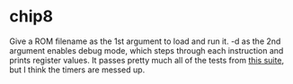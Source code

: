 # chip8
Give a ROM filename as the 1st argument to load and run it. -d as the 2nd argument enables debug mode, which steps through each instruction and prints register values. It passes pretty much all of the tests from [this suite](https://github.com/Timendus/chip8-test-suite/tree/main), but I think the timers are messed up.
